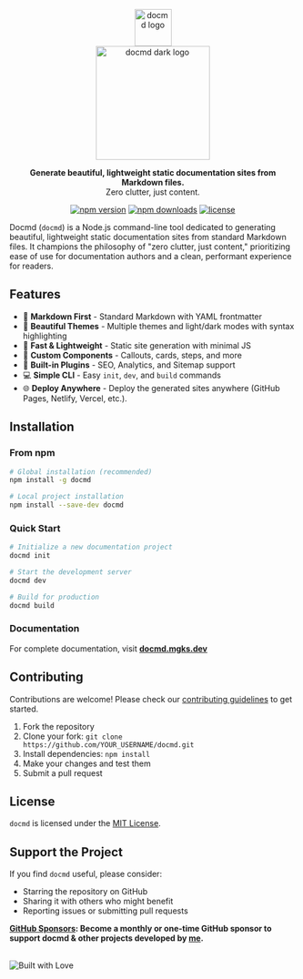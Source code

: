 <p align="center">
  <img src="https://github.com/mgks/docmd/blob/main/src/assets/images/docmd-logo.png" alt="docmd logo" width="65" />
  <br />
  <img src="https://github.com/mgks/docmd/blob/main/src/assets/images/logo-light.png" alt="docmd dark logo" width="200" />
</p>

<p align="center">
  <b>Generate beautiful, lightweight static documentation sites from Markdown files.</b><br>
  Zero clutter, just content.
</p>

<p align="center">
  <a href="https://www.npmjs.com/package/docmd"><img src="https://img.shields.io/npm/v/docmd.svg" alt="npm version"></a>
  <a href="https://www.npmjs.com/package/docmd"><img src="https://img.shields.io/npm/dm/docmd.svg" alt="npm downloads"></a>
  <a href="https://github.com/mgks/docmd/blob/main/LICENSE"><img src="https://img.shields.io/github/license/mgks/docmd.svg" alt="license"></a>
</p>

Docmd (`docmd`) is a Node.js command-line tool dedicated to generating beautiful, lightweight static documentation sites from standard Markdown files. It champions the philosophy of "zero clutter, just content," prioritizing ease of use for documentation authors and a clean, performant experience for readers.

## Features

- 📝 **Markdown First** - Standard Markdown with YAML frontmatter
- 🎨 **Beautiful Themes** - Multiple themes and light/dark modes with syntax highlighting
- 🚀 **Fast & Lightweight** - Static site generation with minimal JS
- 🧩 **Custom Components** - Callouts, cards, steps, and more
- 🔌 **Built-in Plugins** - SEO, Analytics, and Sitemap support
- 💻 **Simple CLI** - Easy `init`, `dev`, and `build` commands
- 🌐 **Deploy Anywhere** - Deploy the generated sites anywhere (GitHub Pages, Netlify, Vercel, etc.).

## Installation

### From npm

```bash
# Global installation (recommended)
npm install -g docmd

# Local project installation
npm install --save-dev docmd
```

### Quick Start

```bash
# Initialize a new documentation project
docmd init

# Start the development server
docmd dev

# Build for production
docmd build
```

### Documentation

For complete documentation, visit **[docmd.mgks.dev](https://docmd.mgks.dev)**

## Contributing

Contributions are welcome! Please check our [contributing guidelines](https://docmd.mgks.dev/contributing/) to get started.

1. Fork the repository
2. Clone your fork: `git clone https://github.com/YOUR_USERNAME/docmd.git`
3. Install dependencies: `npm install`
4. Make your changes and test them
5. Submit a pull request

## License

`docmd` is licensed under the [MIT License](LICENSE).

## Support the Project

If you find `docmd` useful, please consider:

- Starring the repository on GitHub
- Sharing it with others who might benefit
- Reporting issues or submitting pull requests

**[GitHub Sponsors](https://github.com/sponsors/mgks): Become a monthly or one-time GitHub sponsor to support docmd & other projects developed by [me](https://mgks.dev).**

<br /><img src="https://forthebadge.com/images/badges/built-with-love.svg" alt="Built with Love">
